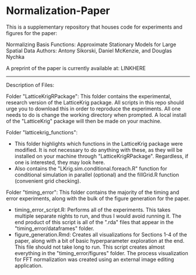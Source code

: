 # Normalization-Paper
This is a supplementary repository that houses code for experiments and figures for the paper: 

Normalizing Basis Functions: Approximate Stationary Models for Large Spatial Data
Authors: Antony Sikorski, Daniel McKenzie, and Douglas Nychka

A preprint of the paper is currently available at: LINKHERE

---

Description of Files: 

Folder "LatticeKrigRPackage": 
This folder contains the experimental, research version of the LatticeKrig package. All scripts in this repo should urge you to download this in order to reproduce the experiments. All one needs to do is change the working directory when prompted. A local install of the "LatticeKrig" package will then be made on your machine.

Folder "latticekrig_functions":
- This folder highlights which functions in the LatticeKrig package were modified. It is not necessary to do anything with these, as they will be installed on your machine through "LatticeKrigRPackage". Regardless, if one is interested, they may look here. 
- Also contains the "LKrig.sim.conditional.foreach.R" function for conditional simulation in parallel (optional) and the fillGrid.R  function (convenient grid checking).

Folder "timing_error": 
This folder contains the majority of the timing and error experiments, along with the bulk of the figure generation for the paper. 
- timing_error_script.R: Performs all of the experiments. This takes multiple separate nights to run, and thus I would avoid running it. The end product of this script is all of the ".rda" files that appear in the "timing_error/dataframes" folder.
- figure_generation.Rmd: Creates all visualizations for Sections 1-4 of the paper, along with a bit of basic hyperparameter exploration at the end. This file should not take long to run. This script creates almost everything in the "timing_error/figures" folder. The process visualization for FFT normalization was created using an external image editing application.


